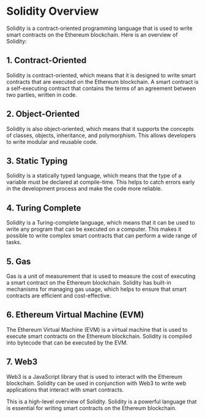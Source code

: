 # Solidity Overview

Solidity is a contract-oriented programming language that is used to write smart contracts on the Ethereum blockchain. Here is an overview of Solidity:

## 1. Contract-Oriented

Solidity is contract-oriented, which means that it is designed to write smart contracts that are executed on the Ethereum blockchain. A smart contract is a self-executing contract that contains the terms of an agreement between two parties, written in code.

## 2. Object-Oriented

Solidity is also object-oriented, which means that it supports the concepts of classes, objects, inheritance, and polymorphism. This allows developers to write modular and reusable code.

## 3. Static Typing

Solidity is a statically typed language, which means that the type of a variable must be declared at compile-time. This helps to catch errors early in the development process and make the code more reliable.

## 4. Turing Complete

Solidity is a Turing-complete language, which means that it can be used to write any program that can be executed on a computer. This makes it possible to write complex smart contracts that can perform a wide range of tasks.

## 5. Gas

Gas is a unit of measurement that is used to measure the cost of executing a smart contract on the Ethereum blockchain. Solidity has built-in mechanisms for managing gas usage, which helps to ensure that smart contracts are efficient and cost-effective.

## 6. Ethereum Virtual Machine (EVM)

The Ethereum Virtual Machine (EVM) is a virtual machine that is used to execute smart contracts on the Ethereum blockchain. Solidity is compiled into bytecode that can be executed by the EVM.

## 7. Web3

Web3 is a JavaScript library that is used to interact with the Ethereum blockchain. Solidity can be used in conjunction with Web3 to write web applications that interact with smart contracts.

This is a high-level overview of Solidity. Solidity is a powerful language that is essential for writing smart contracts on the Ethereum blockchain. 

